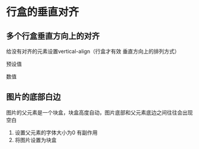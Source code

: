 # 行盒的垂直对齐

## 多个行盒垂直方向上的对齐

给没有对齐的元素设置vertical-align（行盒才有效 垂直方向上的排列方式）

预设值

数值

## 图片的底部白边

图片的父元素是一个块盒，块盒高度自动，图片底部和父元素底边之间往往会出现空白

1. 设置父元素的字体大小为0  有副作用
2. 将图片设置为块盒

